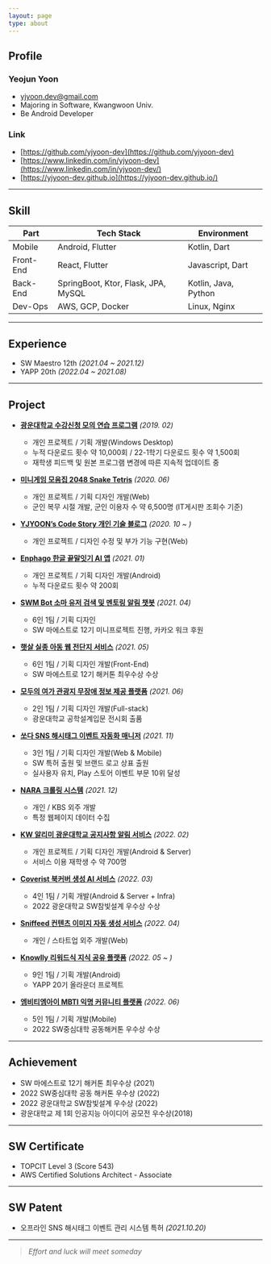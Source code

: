 ```yaml
---
layout: page
type: about
---
```


## Profile

### Yeojun Yoon
- yjyoon.dev@gmail.com
- Majoring in Software, Kwangwoon Univ.
- Be Android Developer

### Link
- [https://github.com/yjyoon-dev](https://github.com/yjyoon-dev)
- [https://www.linkedin.com/in/yjyoon-dev](https://www.linkedin.com/in/yjyoon-dev/)
- [https://yjyoon-dev.github.io](https://yjyoon-dev.github.io/)

---

## Skill

Part | Tech Stack | Environment
---|---|---
Mobile | Android, Flutter | Kotlin, Dart
Front-End | React, Flutter | Javascript, Dart
Back-End | SpringBoot, Ktor, Flask, JPA, MySQL | Kotlin, Java, Python
Dev-Ops | AWS, GCP, Docker | Linux, Nginx

---

## Experience

- SW Maestro 12th *(2021.04 ~ 2021.12)*
- YAPP 20th *(2022.04 ~ 2021.08)*
  
---

## Project

- [**광운대학교 수강신청 모의 연습 프로그램**](https://github.com/yjyoon-dev/kw-enrolment-practice) *(2019. 02)*
    - 개인 프로젝트 / 기획 개발(Windows Desktop)
    - 누적 다운로드 횟수 약 10,000회 / 22-1학기 다운로드 횟수 약 1,500회
    - 재학생 피드백 및 원본 프로그램 변경에 따른 지속적 업데이트 중

- [**미니게임 모음집 2048 Snake Tetris**](https://github.com/yjyoon-dev/javascript-mini-game) *(2020. 06)*
    - 개인 프로젝트 / 기획 디자인 개발(Web)
    - 군인 복무 시절 개발, 군인 이용자 수 약 6,500명 (IT게시판 조회수 기준)

- [**YJYOON’s Code Story 개인 기술 블로그**](https://yjyoon-dev.github.io/) *(2020. 10 ~ )*
    - 개인 프로젝트 / 디자인 수정 및 부가 기능 구현(Web)

- [**Enphago 한글 끝말잇기 AI 앱**](https://github.com/yjyoon-dev/enphago-android) *(2021. 01)*
    - 개인 프로젝트 / 기획 디자인 개발(Android)
    - 누적 다운로드 횟수 약 200회

- [**SWM Bot 소마 유저 검색 및 멘토링 알림 챗봇**](https://github.com/yjyoon-dev/soma-12th-mini-chatbot) *(2021. 04)*
    - 6인 1팀 / 기획 디자인
    - SW 마에스트로 12기 미니프로젝트 진행, 카카오 워크 후원

- [**햇살 실종 아동 웹 전단지 서비스**](https://github.com/yjyoon-dev/swm-hatsal-missing) *(2021. 05)*
    - 6인 1팀 / 기획 디자인 개발(Front-End)
    - SW 마에스트로 12기 해커톤 최우수상 수상

- [**모두의 여가 관광지 무장애 정보 제공 플랫폼**](https://github.com/yjyoon-dev/leisure-for-all) *(2021. 06)*
    - 2인 1팀 / 기획 디자인 개발(Full-stack)
    - 광운대학교 공학설계입문 전시회 출품

- [**쏘다 SNS 해시태그 이벤트 자동화 매니저**](https://github.com/yjyoon-dev/ssoda-flutter) *(2021. 11)*
    - 3인 1팀 / 기획 디자인 개발(Web & Mobile)
    - SW 특허 출원 및 브랜드 로고 상표 출원
    - 실사용자 유치, Play 스토어 이벤트 부문 10위 달성

- [**NARA 크롤링 시스템**](https://github.com/yjyoon-dev/NARA-crawler) *(2021. 12)*
    - 개인 / KBS 외주 개발
    - 특정 웹페이지 데이터 수집

- [**KW 알리미 광운대학교 공지사항 알림 서비스**](https://github.com/yjyoon-dev/kw-notice) *(2022. 02)*
    - 개인 프로젝트 / 기획 디자인 개발(Android & Server)
    - 서비스 이용 재학생 수 약 700명

- [**Coverist 북커버 생성 AI 서비스**](https://github.com/coverist) *(2022. 03)*
    - 4인 1팀 / 기획 개발(Android & Server + Infra)
    - 2022 광운대학교 SW참빛설계 우수상 수상

- [**Sniffeed 컨텐츠 이미지 자동 생성 서비스**](https://github.com/yjyoon-dev/sniffeed-cic) *(2022. 04)*
    - 개인 / 스타트업 외주 개발(Web)

- [**Knowlly 리워드식 지식 공유 플랫폼**](https://github.com/YAPP-Github/20th-ALL-Rounder-Team-2-Android) *(2022. 05 ~ )*
    - 9인 1팀 / 기획 개발(Android)
    - YAPP 20기 올라운더 프로젝트

- [**엠비티엠아이 MBTI 익명 커뮤니티 플랫폼**](https://github.com/sw-hackathon-2022) *(2022. 06)*
    - 5인 1팀 / 기획 개발(Mobile)
    - 2022 SW중심대학 공동해커톤 우수상 수상

---

## Achievement

- SW 마에스트로 12기 해커톤 최우수상 (2021)
- 2022 SW중심대학 공동 해커톤 우수상 (2022)
- 2022 광운대학교 SW참빛설계 우수상 (2022)
- 광운대학교 제 1회 인공지능 아이디어 공모전 우수상(2018)

---

## SW Certificate

- TOPCIT Level 3 (Score 543)
- AWS Certified Solutions Architect - Associate

---

## SW Patent

- 오프라인 SNS 해시태그 이벤트 관리 시스템 특허 *(2021.10.20)*

---

> *Effort and luck will meet someday*